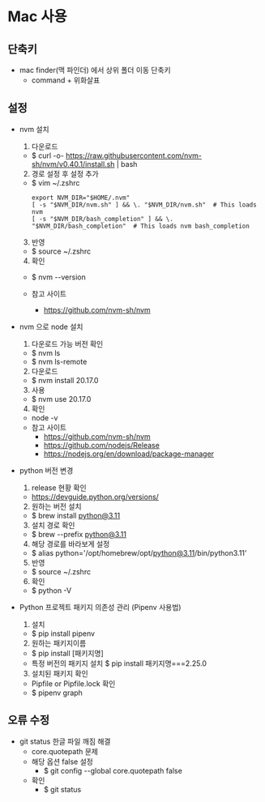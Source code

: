 # Mac 사용
## 단축키
* mac finder(맥 파인더) 에서 상위 폴더 이동 단축키
  * command + 위화살표

## 설정
* nvm 설치
  1. 다운로드
    * $ curl -o- https://raw.githubusercontent.com/nvm-sh/nvm/v0.40.1/install.sh | bash
  2. 경로 설정 후 설정 추가
    * $ vim ~/.zshrc
      ```
      export NVM_DIR="$HOME/.nvm"
      [ -s "$NVM_DIR/nvm.sh" ] && \. "$NVM_DIR/nvm.sh"  # This loads nvm
      [ -s "$NVM_DIR/bash_completion" ] && \. "$NVM_DIR/bash_completion"  # This loads nvm bash_completion
      ```
  3. 반영
    * $ source ~/.zshrc
  4. 확인
    * $ nvm --version
  
  * 참고 사이트
    * https://github.com/nvm-sh/nvm

* nvm 으로 node 설치
  1. 다운로드 가능 버전 확인
    * $ nvm ls
    * $ nvm ls-remote
  2. 다운로드
    * $ nvm install 20.17.0
  3. 사용
    * $ nvm use 20.17.0
  4. 확인
    * node -v
  * 참고 사이트
    * https://github.com/nvm-sh/nvm
    * https://github.com/nodejs/Release
    * https://nodejs.org/en/download/package-manager


* python 버전 변경
  1. release 현황 확인
    * https://devguide.python.org/versions/
  2. 원하는 버전 설치
    * $ brew install python@3.11 
  3. 설치 경로 확인
    * $ brew --prefix python@3.11
  4. 해당 경로를 바라보게 설정
    * $ alias python='/opt/homebrew/opt/python@3.11/bin/python3.11'
  5. 반영
    * $ source ~/.zshrc
  6. 확인
    * $ python -V

* Python 프로젝트 패키지 의존성 관리 (Pipenv 사용법)
  1. 설치
    * $ pip install pipenv
  2. 원하는 패키지이름
    * $ pip install [패키지명]
    * 특정 버전의 패키지 설치
      $ pip install 패키지명===2.25.0
  3. 설치된 패키지 확인
    * Pipfile or Pipfile.lock 확인
    * $ pipenv graph


## 오류 수정
* git status 한글 파일 깨짐 해결
  * core.quotepath 문제
  * 해당 옵션 false 설정
    * $ git config --global core.quotepath false
  * 확인
    * $ git status 

